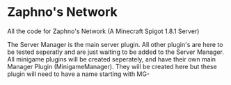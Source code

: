 # Zaphno's Network
All the code for Zaphno's Network (A Minecraft Spigot 1.8.1 Server)

The Server Manager is the main server plugin.
All other plugin's are here to be tested seperatly and are just waiting to be added to the Server Manager.
All minigame plugins will be created seperately, and have their own main Manager Plugin (MinigameManager).
They will be created here but these plugin will need to have a name starting with MG- 
